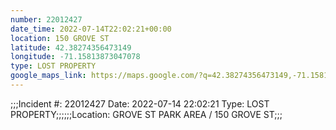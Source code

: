 ```yaml
---
number: 22012427
date_time: 2022-07-14T22:02:21+00:00
location: 150 GROVE ST
latitude: 42.38274356473149
longitude: -71.15813873047078
type: LOST PROPERTY
google_maps_link: https://maps.google.com/?q=42.38274356473149,-71.15813873047078
---
```


;;;Incident #: 22012427  Date: 2022-07-14 22:02:21   Type: LOST PROPERTY;;;;;;Location: GROVE ST PARK AREA / 150 GROVE ST;;;
